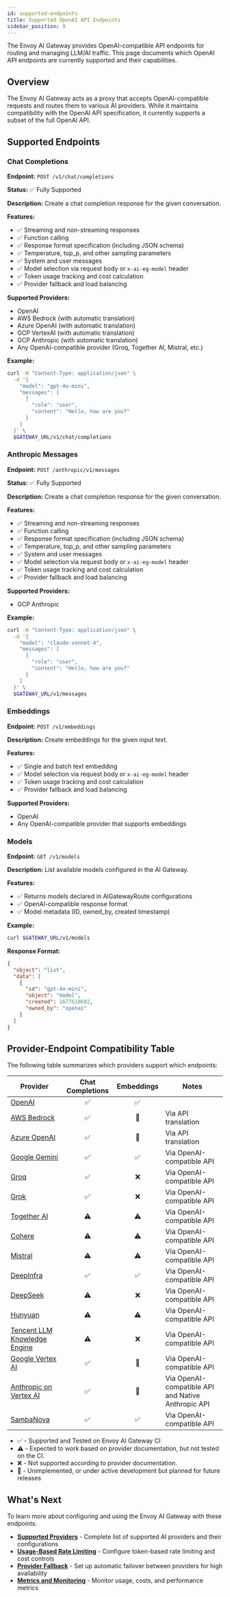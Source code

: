 ```yaml
---
id: supported-endpoints
title: Supported OpenAI API Endpoints
sidebar_position: 9
---
```


The Envoy AI Gateway provides OpenAI-compatible API endpoints for routing and managing LLM/AI traffic. This page documents which OpenAI API endpoints are currently supported and their capabilities.

## Overview

The Envoy AI Gateway acts as a proxy that accepts OpenAI-compatible requests and routes them to various AI providers. While it maintains compatibility with the OpenAI API specification, it currently supports a subset of the full OpenAI API.

## Supported Endpoints

### Chat Completions

**Endpoint:** `POST /v1/chat/completions`

**Status:** ✅ Fully Supported

**Description:** Create a chat completion response for the given conversation.

**Features:**
- ✅ Streaming and non-streaming responses
- ✅ Function calling
- ✅ Response format specification (including JSON schema)
- ✅ Temperature, top_p, and other sampling parameters
- ✅ System and user messages
- ✅ Model selection via request body or `x-ai-eg-model` header
- ✅ Token usage tracking and cost calculation
- ✅ Provider fallback and load balancing

**Supported Providers:**
- OpenAI
- AWS Bedrock (with automatic translation)
- Azure OpenAI (with automatic translation)
- GCP VertexAI (with automatic translation)
- GCP Anthropic (with automatic translation)
- Any OpenAI-compatible provider (Groq, Together AI, Mistral, etc.)

**Example:**
```bash
curl -H "Content-Type: application/json" \
  -d '{
    "model": "gpt-4o-mini",
    "messages": [
      {
        "role": "user",
        "content": "Hello, how are you?"
      }
    ]
  }' \
  $GATEWAY_URL/v1/chat/completions
```

### Anthropic Messages

**Endpoint:** `POST /anthropic/v1/messages`

**Status:** ✅ Fully Supported

**Description:** Create a chat completion response for the given conversation.

**Features:**
- ✅ Streaming and non-streaming responses
- ✅ Function calling
- ✅ Response format specification (including JSON schema)
- ✅ Temperature, top_p, and other sampling parameters
- ✅ System and user messages
- ✅ Model selection via request body or `x-ai-eg-model` header
- ✅ Token usage tracking and cost calculation
- ✅ Provider fallback and load balancing

**Supported Providers:**
- GCP Anthropic

**Example:**
```bash
curl -H "Content-Type: application/json" \
  -d '{
    "model": "claude-sonnet-4",
    "messages": [
      {
        "role": "user",
        "content": "Hello, how are you?"
      }
    ]
  }' \
  $GATEWAY_URL/v1/messages
```

### Embeddings

**Endpoint:** `POST /v1/embeddings`

**Description:** Create embeddings for the given input text.

**Features:**
- ✅ Single and batch text embedding
- ✅ Model selection via request body or `x-ai-eg-model` header
- ✅ Token usage tracking and cost calculation
- ✅ Provider fallback and load balancing

**Supported Providers:**
- OpenAI
- Any OpenAI-compatible provider that supports embeddings

### Models

**Endpoint:** `GET /v1/models`

**Description:** List available models configured in the AI Gateway.

**Features:**
- ✅ Returns models declared in AIGatewayRoute configurations
- ✅ OpenAI-compatible response format
- ✅ Model metadata (ID, owned_by, created timestamp)

**Example:**
```bash
curl $GATEWAY_URL/v1/models
```

**Response Format:**
```json
{
  "object": "list",
  "data": [
    {
      "id": "gpt-4o-mini",
      "object": "model",
      "created": 1677610602,
      "owned_by": "openai"
    }
  ]
}
```

## Provider-Endpoint Compatibility Table

The following table summarizes which providers support which endpoints:

| Provider                                                                                              | Chat Completions | Embeddings | Notes                                              |
|-------------------------------------------------------------------------------------------------------|:----------------:|:----------:|----------------------------------------------------|
| [OpenAI](https://platform.openai.com/docs/api-reference)                                              |        ✅         |     ✅      |                                                    |
| [AWS Bedrock](https://docs.aws.amazon.com/bedrock/latest/APIReference/)                               |        ✅         |     🚧     | Via API translation                                |
| [Azure OpenAI](https://learn.microsoft.com/en-us/azure/ai-services/openai/reference)                  |        ✅         |     🚧     | Via API translation                                |
| [Google Gemini](https://ai.google.dev/gemini-api/docs/openai)                                         |        ✅         |     ✅      | Via OpenAI-compatible API                          |
| [Groq](https://console.groq.com/docs/openai)                                                          |        ✅         |     ❌      | Via OpenAI-compatible API                          |
| [Grok](https://docs.x.ai/docs/api-reference)                                                          |        ✅         |     ❌      | Via OpenAI-compatible API                          |
| [Together AI](https://docs.together.ai/docs/openai-api-compatibility)                                 |        ⚠️        |     ⚠️     | Via OpenAI-compatible API                          |
| [Cohere](https://docs.cohere.com/v2/docs/compatibility-api)                                           |        ⚠️        |     ⚠️     | Via OpenAI-compatible API                          |
| [Mistral](https://docs.mistral.ai/api/)                                                               |        ⚠️        |     ⚠️     | Via OpenAI-compatible API                          |
| [DeepInfra](https://deepinfra.com/docs/inference)                                                     |        ✅         |     ✅      | Via OpenAI-compatible API                          |
| [DeepSeek](https://api-docs.deepseek.com/)                                                            |        ⚠️        |     ❌      | Via OpenAI-compatible API                          |
| [Hunyuan](https://cloud.tencent.com/document/product/1729/111007)                                     |        ⚠️        |     ⚠️     | Via OpenAI-compatible API                          |
| [Tencent LLM Knowledge Engine](https://www.tencentcloud.com/document/product/1255/70381)              |        ⚠️        |     ❌      | Via OpenAI-compatible API                          |
| [Google Vertex AI](https://cloud.google.com/vertex-ai/docs/reference/rest)                            |        ✅         |     🚧     | Via OpenAI-compatible API                          |
| [Anthropic on Vertex AI](https://cloud.google.com/vertex-ai/generative-ai/docs/partner-models/claude) |        ✅         |     🚧     | Via OpenAI-compatible API and Native Anthropic API |
| [SambaNova](https://docs.sambanova.ai/sambastudio/latest/open-ai-api.html)                            |        ✅         |     ✅      | Via OpenAI-compatible API                          |                                                                                                                                                        |
* ✅ - Supported and Tested on Envoy AI Gateway CI
* ⚠️️ - Expected to work based on provider documentation, but not tested on the CI.
* ❌ - Not supported according to provider documentation.
* 🚧 - Unimplemented, or under active development but planned for future releases

## What's Next

To learn more about configuring and using the Envoy AI Gateway with these endpoints:

- **[Supported Providers](./supported-providers.md)** - Complete list of supported AI providers and their configurations
- **[Usage-Based Rate Limiting](../traffic/usage-based-ratelimiting.md)** - Configure token-based rate limiting and cost controls
- **[Provider Fallback](../traffic/provider-fallback.md)** - Set up automatic failover between providers for high availability
- **[Metrics and Monitoring](../observability/metrics.md)** - Monitor usage, costs, and performance metrics

[issue#609]: https://github.com/envoyproxy/ai-gateway/issues/609
